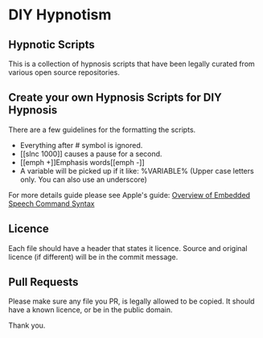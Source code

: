 # DIY Hypnotism
## Hypnotic Scripts

This is a collection of hypnosis scripts that have been legally curated from various open source repositories.

## Create your own Hypnosis Scripts for DIY Hypnosis

There are a few guidelines for the formatting the scripts.

* Everything after # symbol is ignored.
* [[slnc 1000]] causes a pause for a second.
* [[emph +]]Emphasis words[[emph -]]
* A variable will be picked up if it like: %VARIABLE% 
(Upper case letters only. You can also use an underscore)

For more details guide please see Apple's guide: [Overview of Embedded Speech Command Syntax](https://developer.apple.com/library/content/documentation/UserExperience/Conceptual/SpeechSynthesisProgrammingGuide/FineTuning/FineTuning.html#//apple_ref/doc/uid/TP40004365-CH5-SW12)

## Licence

Each file should have a header that states it licence.
Source and original licence (if different) will be in the commit message.

## Pull Requests

Please make sure any file you PR, is legally allowed to be copied.
It should have a known licence, or be in the public domain.

Thank you.
